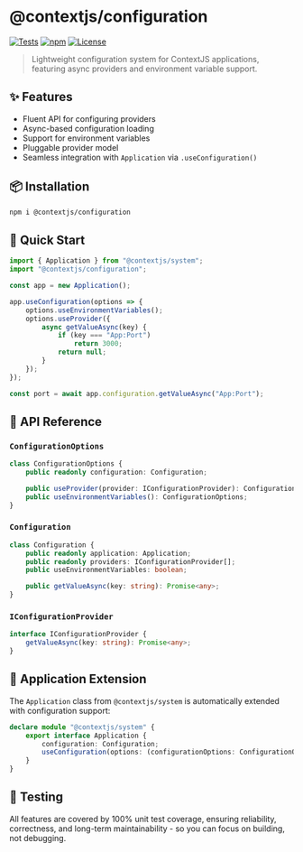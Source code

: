 # @contextjs/configuration

[![Tests](https://github.com/contextjs/context/actions/workflows/tests.yaml/badge.svg?branch=main)](https://github.com/contextjs/context/actions/workflows/tests.yaml)
[![npm](https://badgen.net/npm/v/@contextjs/configuration?cache=300)](https://www.npmjs.com/package/@contextjs/configuration)
[![License](https://badgen.net/static/license/MIT)](https://github.com/contextjs/context/blob/main/LICENSE)

> Lightweight configuration system for ContextJS applications, featuring async providers and environment variable support.

## ✨ Features

- Fluent API for configuring providers
- Async-based configuration loading
- Support for environment variables
- Pluggable provider model
- Seamless integration with `Application` via `.useConfiguration()`

## 📦 Installation

```bash
npm i @contextjs/configuration
```

## 🚀 Quick Start

```ts
import { Application } from "@contextjs/system";
import "@contextjs/configuration";

const app = new Application();

app.useConfiguration(options => {
    options.useEnvironmentVariables();
    options.useProvider({
        async getValueAsync(key) {
            if (key === "App:Port")
                return 3000;
            return null;
        }
    });
});

const port = await app.configuration.getValueAsync("App:Port");
```

## 📘 API Reference

### `ConfigurationOptions`

```ts
class ConfigurationOptions {
    public readonly configuration: Configuration;

    public useProvider(provider: IConfigurationProvider): ConfigurationOptions;
    public useEnvironmentVariables(): ConfigurationOptions;
}
```

### `Configuration`

```ts
class Configuration {
    public readonly application: Application;
    public readonly providers: IConfigurationProvider[];
    public useEnvironmentVariables: boolean;

    public getValueAsync(key: string): Promise<any>;
}
```

### `IConfigurationProvider`

```ts
interface IConfigurationProvider {
    getValueAsync(key: string): Promise<any>;
}
```

## 🧩 Application Extension

The `Application` class from `@contextjs/system` is automatically extended with configuration support:

```ts
declare module "@contextjs/system" {
    export interface Application {
        configuration: Configuration;
        useConfiguration(options: (configurationOptions: ConfigurationOptions) => void): Application;
    }
}
```

## 🧪 Testing

All features are covered by 100% unit test coverage, ensuring reliability, correctness, and long-term maintainability - so you can focus on building, not debugging.